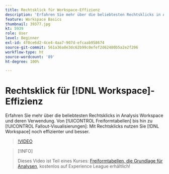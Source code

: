 ```yaml
---
title: Rechtsklick für Workspace-Effizienz
description: 'Erfahren Sie mehr über die beliebtesten Rechtsklicks in Analysis Workspace und deren Verwendung. Von Freiformtabellen bis hin zu Fallout-Visualisierungen: Durch Rechtsklicks wird Workspace noch effizienter und leistungsfähiger.'
feature: Workspace Basics
thumbnail: 39377.jpg
kt: 5939
role: User
level: Beginner
exl-id: 4f0ce6d2-4ce4-4aa7-907d-efcaab958674
source-git-commit: 561a36a8e3dc62b99c0efef2d62480b5a2e2f206
workflow-type: ht
source-wordcount: '89'
ht-degree: 100%

---
```


# Rechtsklick für [!DNL Workspace]-Effizienz

Erfahren Sie mehr über die beliebtesten Rechtsklicks in Analysis Workspace und deren Verwendung. Von [!UICONTROL Freiformtabellen] bis hin zu [!UICONTROL Fallout-Visualisierungen]: Mit Rechtsklicks nutzen Sie [!DNL Workspace] noch effizienter und besser.

>[!VIDEO](https://video.tv.adobe.com/v/39377/?quality=12&learn=on)

>[!INFO]
>
> Dieses Video ist Teil eines Kurses: [Freiformtabellen, die Grundlage für Analysen](https://experienceleague.adobe.com/?recommended=Analytics-U-1-2020.3), kostenlos auf Experience League erhältlich!
